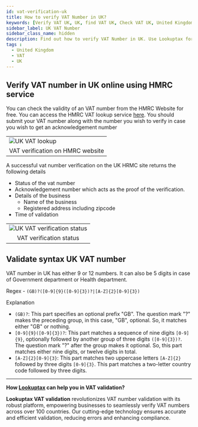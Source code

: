 ```yaml
---
id: vat-verification-uk
title: How to verify VAT Number in UK?
keywords: [Verify VAT UK, UK, find VAT UK, Check VAT UK, United Kingdom]
sidebar_label: UK VAT Number
sidebar_class_name: hidden
description: Find out how to verify VAT Number in UK. Use Lookuptax for hassle-free validation of VAT Number in UK.
tags : 
  - United Kingdom
  - VAT
  - UK
---
```




## Verify VAT number in UK online using HMRC service

You can check the validity of an VAT number from the HMRC Website for free. You can access the HMRC VAT lookup service [here](https://www.tax.service.gov.uk/check-vat-number/enter-vat-details/). You should submit your VAT number along with the number you wish to verify in case you wish to get an acknowledgement number 

<table align="center" border="0px" border-color="#dedede"><tr><td>
  <img src="/docs/img/verify/uk-hmrc-vat-verification.PNG" alt="UK VAT lookup" title="UK VAT lookup"/>
  </td></tr>
  <tr><td align="center">VAT verification on HMRC website</td></tr>
</table>


A successful vat number verification on the UK HRMC site returns the following details 

* Status of the vat number
* Acknowledgement number which acts as the proof of the verification.
* Details of the business
  * Name of the business
  * Registered address including zipcode
* Time of validation


<table align="center" border="0px" border-color="#dedede"><tr><td>
  <img src="/docs/img/verify/hmrc-vat-status.PNG" alt="UK VAT verification status" title="UK VAT verification status"/>
  </td></tr>
  <tr><td align="center">VAT verification status</td></tr>
</table>


## Validate syntax UK VAT number 

 VAT number in UK has either 9 or 12 numbers. It can also be 5 digits in case of Government department or Health department.

Regex - `(GB)?([0-9]{9}([0-9]{3})?|[A-Z]{2}[0-9]{3})` 

Explanation 

* `(GB)?`: This part specifies an optional prefix "GB". The question mark "?" makes the preceding group, in this case, "GB", optional. So, it matches either "GB" or nothing.
* `[0-9]{9}([0-9]{3})?`: This part matches a sequence of nine digits `[0-9]{9}`, optionally followed by another group of three digits `([0-9]{3})?`. The question mark "?" after the group makes it optional. So, this part matches either nine digits, or twelve digits in total.
* `[A-Z]{2}[0-9]{3}`: This part matches two uppercase letters `[A-Z]{2}` followed by three digits `[0-9]{3}`. This part matches a two-letter country code followed by three digits. 

 




----
**How [Lookuptax](https://lookuptax.com/) can help you in VAT validation?**

**Lookuptax VAT validation** revolutionizes VAT number validation with its robust platform, empowering businesses to seamlessly verify VAT numbers across over 100 countries. Our cutting-edge technology ensures accurate and efficient validation, reducing errors and enhancing compliance.